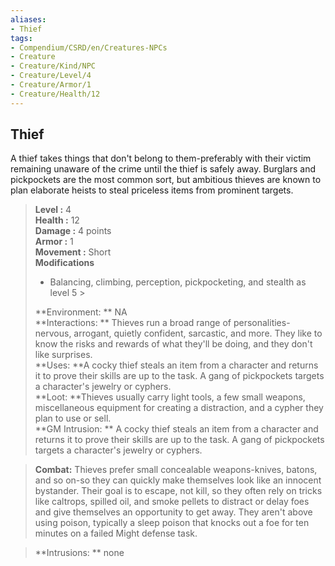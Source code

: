 ```yaml
---
aliases:
- Thief
tags:
- Compendium/CSRD/en/Creatures-NPCs
- Creature
- Creature/Kind/NPC
- Creature/Level/4
- Creature/Armor/1
- Creature/Health/12
---
```


  
## Thief  
A thief takes things that don't belong to them-preferably with their victim remaining unaware of the crime until the thief is safely away. Burglars and pickpockets are the most common sort, but ambitious thieves are known to plan elaborate heists to steal priceless items from prominent targets.  

  
> **Level :** 4  
> **Health :** 12  
> **Damage :** 4 points  
> **Armor :** 1  
> **Movement :** Short  
> **Modifications**  
>- Balancing, climbing, perception, pickpocketing, and stealth as level 5 >
>  
> **Environment: ** NA  
> **Interactions: ** Thieves run a broad range of personalities-nervous, arrogant, quietly confident, sarcastic, and more. They like to know the risks and rewards of what they'll be doing, and they don't like surprises.  
> **Uses: **A cocky thief steals an item from a character and returns it to prove their skills are up to the task. A gang of pickpockets targets a character's jewelry or cyphers.  
> **Loot: **Thieves usually carry light tools, a few small weapons, miscellaneous equipment for creating a distraction, and a cypher they plan to use or sell.  
> **GM Intrusion: ** A cocky thief steals an item from a character and returns it to prove their skills are up to the task. A gang of pickpockets targets a character's jewelry or cyphers.  

> **Combat:** 
> Thieves prefer small concealable weapons-knives, batons, and so on-so they can quickly make themselves look like an innocent bystander. Their goal is to escape, not kill, so they often rely on tricks like caltrops, spilled oil, and smoke pellets to distract or delay foes and give themselves an opportunity to get away. They aren't above using poison, typically a sleep poison that knocks out a foe for ten minutes on a failed Might defense task.  
  

> **Intrusions: ** 
> none  
